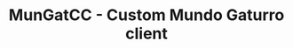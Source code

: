 ---
layout: landing
title: MunGatCC - Custom Mundo Gaturro client
category: Electron MMO Client
img: https://i.imgur.com/iJUge87.png
year: 2024
github: https://github.com/maximoospital/MunGatCC
---